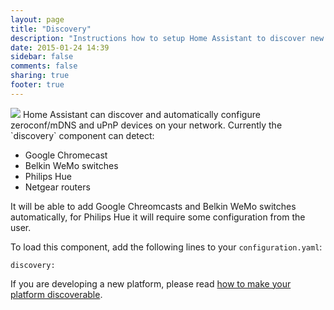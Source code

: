 ```yaml
---
layout: page
title: "Discovery"
description: "Instructions how to setup Home Assistant to discover new devices."
date: 2015-01-24 14:39
sidebar: false
comments: false
sharing: true
footer: true
---
```


<img src='/images/supported_brands/system-search.png' class='brand pull-right' />
Home Assistant can discover and automatically configure zeroconf/mDNS and uPnP devices on your network. Currently the `discovery` component can detect:

 * Google Chromecast
 * Belkin WeMo switches
 * Philips Hue
 * Netgear routers

It will be able to add Google Chreomcasts and Belkin WeMo switches automatically, for Philips Hue it will require some configuration from the user.

To load this component, add the following lines to your `configuration.yaml`:

```
discovery:
```

If you are developing a new platform, please read [how to make your platform discoverable]({{site_root}}/developers/add_new_platform.html#discovery).
